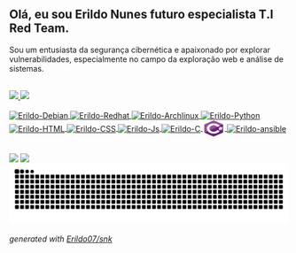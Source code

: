 ## Olá, eu sou Erildo Nunes futuro especialista T.I  Red Team.
Sou um entusiasta da segurança cibernética e apaixonado por explorar vulnerabilidades, especialmente no campo da exploração web e análise de sistemas.
<div style="display: inline_block"><br>
  
  <a href="https://beacons.ai/Erildo07">
    <img height="180em" src="https://github-readme-stats.vercel.app/api?username=Erildo07&show_icons=true&bg_color=00000000" />
    <img height="180em" src="https://github-readme-stats.vercel.app/api/top-langs/?username=Erildo07&layout=compact&show_icons=true&bg_color=00000000" />
</div>
    
<div style="display: inline_block"><br>
  <img align="center" alt="Erildo-Debian" height="37" width="40" img src="https://cdn.jsdelivr.net/gh/devicons/devicon@latest/icons/debian/debian-plain-wordmark.svg">
  <img align="center" alt="Erildo-Redhat" height="37" width="40" img src="https://cdn.jsdelivr.net/gh/devicons/devicon@latest/icons/redhat/redhat-original.svg">
  <img align="center" alt="Erildo-Archlinux" height="37" width="40" img src="https://cdn.jsdelivr.net/gh/devicons/devicon@latest/icons/archlinux/archlinux-original.svg">
  <img align="center" alt="Erildo-Python" height="37" width="40" img src="https://cdn.jsdelivr.net/gh/devicons/devicon@latest/icons/python/python-original.svg">
  <img align="center" alt="Erildo-HTML" height="30" width="40" img src="https://cdn.jsdelivr.net/gh/devicons/devicon@latest/icons/html5/html5-original.svg">
   <img align="center" alt="Erildo-CSS" height="30" width="40" img src="https://cdn.jsdelivr.net/gh/devicons/devicon@latest/icons/css3/css3-original.svg">
   <img align="center" alt="Erildo-Js" height="30" width="40" img src="https://cdn.jsdelivr.net/gh/devicons/devicon@latest/icons/javascript/javascript-original.svg">
  <img align="center" alt="Erildo-C" height="30" width="40" img src="https://cdn.jsdelivr.net/gh/devicons/devicon@latest/icons/c/c-original.svg">
  <img align="center" alt="Erildo-Csharp" height="30" width="40" src="https://raw.githubusercontent.com/devicons/devicon/master/icons/csharp/csharp-original.svg">
  <img align="center" alt="Erildo-ansible" height="30" width="40" img src="https://cdn.jsdelivr.net/gh/devicons/devicon@latest/icons/ansible/ansible-original.svg">
          
</div>
  
  ##
 
<div>
  <a href="https://www.linkedin.com/in/erildo-nunes-27ab4427a/" target="_blank"><img src="https://img.shields.io/badge/-LinkedIn-%230077B5?style=for-the-badge&logo=linkedin&logoColor=white" target="_blank"></a>
  <a href="https://www.instagram.com/erildo_07/" target="_blank"><img src="https://img.shields.io/badge/-Instagram-%23E4405F?style=for-the-badge&logo=instagram&logoColor=white" target="_blank"></a> 
</div>

<picture>
  <source media="(prefers-color-scheme: dark)" srcset="https://raw.githubusercontent.com/erildo07/erildo07/output/github-contribution-grid-snake-dark.svg">
  <source media="(prefers-color-scheme: light)" srcset="https://raw.githubusercontent.com/erildo07/erildo07/output/github-contribution-grid-snake.svg">
  <img alt="github contribution grid snake animation" src="https://raw.githubusercontent.com/erildo07/erildo07/output/github-contribution-grid-snake.svg">
</picture>

_generated with [Erildo07/snk](https://github.com/Erildo07/snk)_
